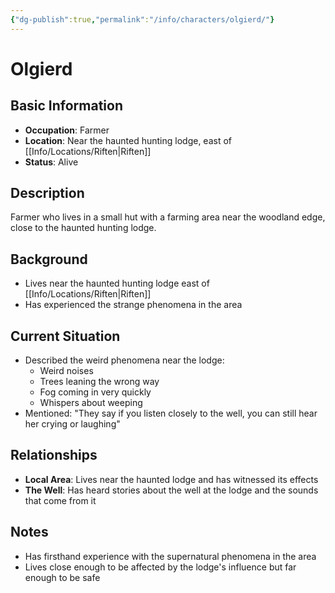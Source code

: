 ```yaml
---
{"dg-publish":true,"permalink":"/info/characters/olgierd/"}
---
```


# Olgierd

## Basic Information
- **Occupation**: Farmer
- **Location**: Near the haunted hunting lodge, east of [[Info/Locations/Riften\|Riften]]
- **Status**: Alive

## Description
Farmer who lives in a small hut with a farming area near the woodland edge, close to the haunted hunting lodge.

## Background
- Lives near the haunted hunting lodge east of [[Info/Locations/Riften\|Riften]]
- Has experienced the strange phenomena in the area

## Current Situation
- Described the weird phenomena near the lodge:
  - Weird noises
  - Trees leaning the wrong way
  - Fog coming in very quickly
  - Whispers about weeping
- Mentioned: "They say if you listen closely to the well, you can still hear her crying or laughing"

## Relationships
- **Local Area**: Lives near the haunted lodge and has witnessed its effects
- **The Well**: Has heard stories about the well at the lodge and the sounds that come from it

## Notes
- Has firsthand experience with the supernatural phenomena in the area
- Lives close enough to be affected by the lodge's influence but far enough to be safe 